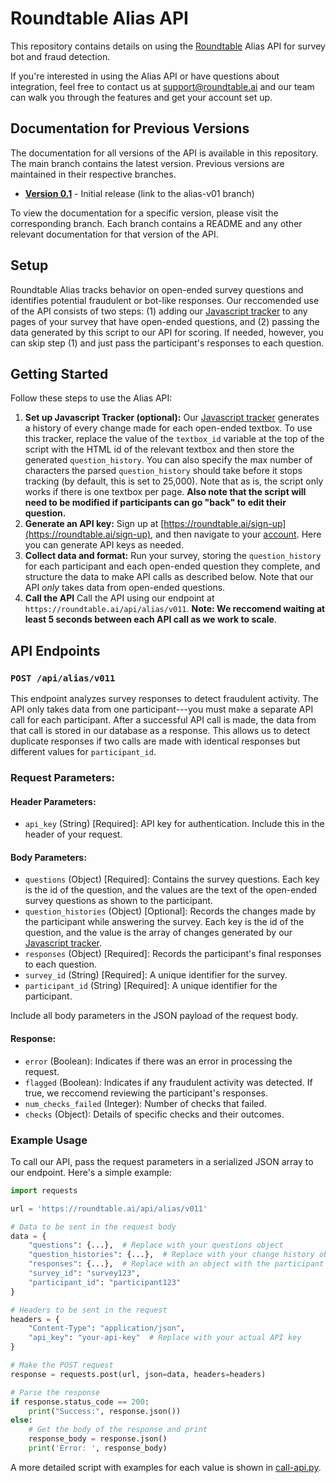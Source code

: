 # Roundtable Alias API

This repository contains details on using the [Roundtable](https://roundtable.ai) Alias API for survey bot and fraud detection.

If you're interested in using the Alias API or have questions about integration, feel free to contact us at [support@roundtable.ai](mailto:support@roundtable.ai) and our team can walk you through the features and get your account set up.

## Documentation for Previous Versions

The documentation for all versions of the API is available in this repository. The main branch contains the latest version. Previous versions are maintained in their respective branches.

- **[Version 0.1](https://github.com/roundtableAI/alias-api/tree/alias-v01)** - Initial release (link to the alias-v01 branch)

To view the documentation for a specific version, please visit the corresponding branch. Each branch contains a README and any other relevant documentation for that version of the API.

## Setup

Roundtable Alias tracks behavior on open-ended survey questions and identifies potential fraudulent or bot-like responses. 
Our reccomended use of the API consists of two steps: (1) adding our [Javascript tracker](tracking-script.js) to any pages of your survey that have open-ended questions, and (2) passing the data generated by this script to our API for scoring. If needed, however, you can skip step (1) and just pass the participant's responses to each question.

## Getting Started

Follow these steps to use the Alias API:

1. **Set up Javascript Tracker (optional):** Our [Javascript tracker](tracking-script.js) generates a history of every change made for each open-ended textbox. To use this tracker, replace the value of the `textbox_id` variable at the top of the script with the HTML id of the relevant textbox and then store the generated `question_history`. You can also specify the max number of characters the parsed `question_history` should take before it stops tracking (by default, this is set to 25,000). Note that as is, the script only works if there is one textbox per page. **Also note that the script will need to be modified if participants can go "back" to edit their question.**
2. **Generate an API key:** Sign up at [https://roundtable.ai/sign-up](https://roundtable.ai/sign-up), and then navigate to your [account](https://roundtable.ai/account). Here you can generate API keys as needed.
3. **Collect data and format:** Run your survey, storing the `question_history` for each participant and each open-ended question they complete, and structure the data to make API calls as described below. Note that our API *only* takes data from open-ended questions.
4. **Call the API** Call the API using our endpoint at `https://roundtable.ai/api/alias/v011`. **Note: We reccomend waiting at least 5 seconds between each API call as we work to scale**.

## API Endpoints

### `POST /api/alias/v011`

This endpoint analyzes survey responses to detect fraudulent activity. The API only takes data from one participant---you must make a separate API call for each participant. After a successful API call is made, the data from that call is stored in our database as a response. This allows us to detect duplicate responses if two calls are made with identical responses but different values for `participant_id`.

### Request Parameters:

#### Header Parameters:

- `api_key` (String) [Required]: API key for authentication. Include this in the header of your request.

#### Body Parameters:

- `questions` (Object) [Required]: Contains the survey questions. Each key is the id of the question, and the values are the text of the open-ended survey questions as shown to the participant.
- `question_histories` (Object) [Optional]: Records the changes made by the participant while answering the survey. Each key is the id of the question, and the value is the array of changes generated by our [Javascript tracker](tracking-script.js).
- `responses` (Object) [Required]: Records the participant's final responses to each question.
- `survey_id` (String) [Required]: A unique identifier for the survey.
- `participant_id` (String) [Required]: A unique identifier for the participant.

Include all body parameters in the JSON payload of the request body.

#### Response:

- `error` (Boolean): Indicates if there was an error in processing the request.
- `flagged` (Boolean): Indicates if any fraudulent activity was detected. If true, we reccomend reviewing the participant's responses.
- `num_checks_failed` (Integer): Number of checks that failed.
- `checks` (Object): Details of specific checks and their outcomes.

### Example Usage

To call our API, pass the request parameters in a serialized JSON array to our endpoint. Here's a simple example:

```python
import requests

url = 'https://roundtable.ai/api/alias/v011'

# Data to be sent in the request body
data = {
    "questions": {...},  # Replace with your questions object
    "question_histories": {...},  # Replace with your change history object or leave empty
    "responses": {...},  # Replace with an object with the participant's final responses
    "survey_id": "survey123",
    "participant_id": "participant123"
}

# Headers to be sent in the request
headers = {
    "Content-Type": "application/json",
    "api_key": "your-api-key"  # Replace with your actual API key
}

# Make the POST request
response = requests.post(url, json=data, headers=headers)

# Parse the response
if response.status_code == 200:
    print("Success:", response.json())
else:
    # Get the body of the response and print
    response_body = response.json()
    print('Error: ', response_body)
```

A more detailed script with examples for each value is shown in [call-api.py](example/call-api.py).